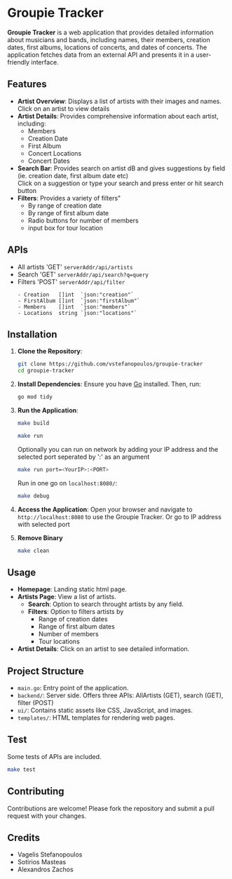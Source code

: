 # Groupie Tracker

**Groupie Tracker** is a web application that provides detailed information about musicians and bands, including names, their members, creation dates, first albums, locations of concerts, and dates of concerts. The application fetches data from an external API and presents it in a user-friendly interface.

## Features

- **Artist Overview**: Displays a list of artists with their images and names.   
   Click on an artist to view details
- **Artist Details**: Provides comprehensive information about each artist, including:
  - Members
  - Creation Date
  - First Album
  - Concert Locations
  - Concert Dates
- **Search Bar**: Provides search on artist dB and gives suggestions by field (ie. creation date, first album date etc)   
   Click on a suggestion or type your search and press enter or hit search button
- **Filters**: Provides a variety of filters"
  - By range of creation date
  - By range of first album date
  - Radio buttons for number of members
  - input box for tour location

## APIs

- All artists 'GET' `serverAddr/api/artists`
- Search 'GET' `serverAddr/api/search?q=query`
- Filters 'POST' `serverAddr/api/filter`
   ```
   - Creation   []int  `json:"creation"`
   - FirstAlbum []int  `json:"firstAlbum"`
   - Members    []int  `json:"members"`
   - Locations  string `json:"locations"`
   ```

## Installation

1. **Clone the Repository**:
   ```bash
   git clone https://github.com/vstefanopoulos/groupie-tracker
   cd groupie-tracker
   ```

2. **Install Dependencies**:
   Ensure you have [Go](https://golang.org/dl/) installed. Then, run:
   ```bash
   go mod tidy
   ```

3. **Run the Application**:
   ```bash
   make build
   ```
   ```bash
   make run
   ```
   Optionally you can run on network by adding your IP address and the selected port seperated by ':' as an argument
   ```bash
   make run port=<YourIP>:<PORT>
   ```
   Run in one go on `localhost:8080/`:
   ```bash
   make debug
   ```

4. **Access the Application**:
   Open your browser and navigate to `http://localhost:8080` to use the Groupie Tracker.
   Or go to IP address with selected port
5. **Remove Binary**
   ```bash
   make clean
   ```

## Usage

- **Homepage**: Landing static html page.
- **Artists Page**: View a list of artists. 
   - **Search**: Option to search throught artists by any field.
   - **Filters**: Option to filters artists by
      - Range of creation dates
      - Range of first album dates
      - Number of members
      - Tour locations
- **Artist Details**: Click on an artist to see detailed information.

## Project Structure

- `main.go`: Entry point of the application.
- `backend/`: Server side. Offers three APIs: AllArtists (GET), search (GET), filter (POST)
- `ui/`: Contains static assets like CSS, JavaScript, and images.
- `templates/`: HTML templates for rendering web pages.

## Test
   Some tests of APIs are included. 
   ```bash
   make test
   ```

## Contributing

Contributions are welcome! Please fork the repository and submit a pull request with your changes.

## Credits

- Vagelis Stefanopoulos   
- Sotirios Masteas   
- Alexandros Zachos